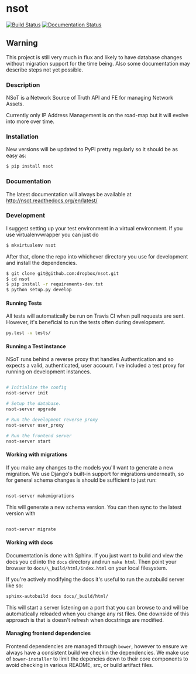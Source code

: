 # nsot

[![Build Status](https://travis-ci.org/dropbox/nsot.png?branch=master)](https://travis-ci.org/dropbox/nsot)
[![Documentation Status](https://readthedocs.org/projects/nsot/badge/?version=latest)](https://readthedocs.org/projects/nsot/?badge=latest)

## Warning

This project is still very much in flux and likely to have database changes without
migration support for the time being. Also some documentation may describe steps not yet possible.

### Description

NSoT is a Network Source of Truth API and FE for managing Network Assets.

Currently only IP Address Management is on the road-map but it will evolve
into more over time.


### Installation

New versions will be updated to PyPI pretty regularly so it should be as easy
as:

```bash
$ pip install nsot
```

### Documentation

The latest documentation will always be available at http://nsot.readthedocs.org/en/latest/

### Development

I suggest setting up your test environment in a virtual environment. If you use
virtualenvwrapper you can just do

```bash
$ mkvirtualenv nsot
```

After that, clone the repo into whichever directory you use for development
and install the dependencies.

```bash
$ git clone git@github.com:dropbox/nsot.git
$ cd nsot
$ pip install -r requirements-dev.txt
$ python setup.py develop
```
#### Running Tests
All tests will automatically be run on Travis CI when pull requests are sent.
However, it's beneficial to run the tests often during development.

```bash
py.test -v tests/
```

#### Running a Test instance

NSoT runs behind a reverse proxy that handles Authentication and so expects
a valid, authenticated, user account. I've included a test proxy for running
on development instances.

```bash

# Initialize the config
nsot-server init

# Setup the database.
nsot-server upgrade

# Run the development reverse proxy
nsot-server user_proxy

# Run the frontend server
nsot-server start

```

#### Working with migrations

If you make any changes to the models you'll want to generate a new migration.
We use Django's built-in support for migrations underneath, so for general
schema changes is should be sufficient to just run:

```bash

nsot-server makemigrations

```

This will generate a new schema version. You can then sync to the latest version
with

```bash

nsot-server migrate

```

#### Working with docs

Documentation is done with Sphinx. If you just want to build and view the docs you
cd into the `docs` directory and run `make html`. Then point your browser to
`docs/\_build/html/index.html` on your local filesystem.

If you're actively modifying the docs it's useful to run the autobuild server like
so:

```bash
sphinx-autobuild docs docs/_build/html/
```

This will start a server listening on a port that you can browse to and will
be automatically reloaded when you change any rst files. One downside of this
approach is that is doesn't refresh when docstrings are modified.

#### Managing frontend dependencies

Frontend dependencies are managed through `bower`, however to ensure we always have
a consistent build we checkin the dependencies. We make use of `bower-installer` to
limit the depencies down to their core components to avoid checking in various
README, src, or build artifact files.
